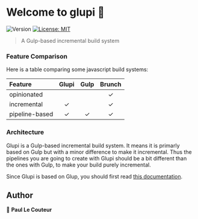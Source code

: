 # Welcome to glupi 👋
![Version](https://img.shields.io/badge/version-1.0.0-blue.svg?cacheSeconds=2592000)
[![License: MIT](https://img.shields.io/badge/License-MIT-yellow.svg)](#)

> A Gulp-based incremental build system

### Feature Comparison

Here is a table comparing some javascript build systems:

| Feature         | Glupi         | Gulp  | Brunch |
| :-------------  |:-------------:|:-----:|:------:|
| opinionated     |               |       | ✓      |
| incremental     | ✓             |       | ✓      |
| pipeline-based  | ✓             | ✓     | ✓      |

### Architecture

Glupi is a Gulp-based incremental build system. It means it is primarly based on Gulp but with a minor difference to make it incremental. Thus the pipelines you are going to create with Glupi should be a bit different than the ones with Gulp, to make your build purely incremental.

Since Glupi is based on Glup, you should first read [this documentation](https://gulpjs.com/docs/en/getting-started/quick-start).

## Author

👤 **Paul Le Couteur**
